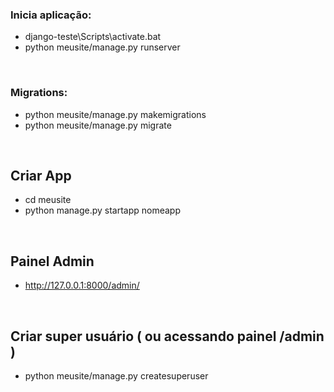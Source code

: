 ### Inicia aplicação:
* django-teste\Scripts\activate.bat
* python meusite/manage.py runserver

<br>

### Migrations:
* python meusite/manage.py makemigrations
* python meusite/manage.py migrate

<br>

## Criar App
* cd meusite
* python manage.py startapp nomeapp

<br>

## Painel Admin
* http://127.0.0.1:8000/admin/

<br>

## Criar super usuário ( ou acessando painel /admin )
* python meusite/manage.py createsuperuser